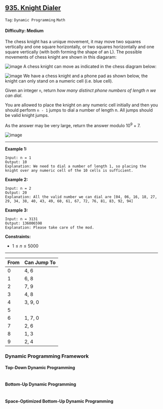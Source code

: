 ## [935. Knight Dialer](https://leetcode.com/problems/knight-dialer)

```Tag```: ```Dynamic Programming``` ```Math```

#### Difficulty: Medium

The chess knight has a unique movement, it may move two squares vertically and one square horizontally, or two squares horizontally and one square vertically (with both forming the shape of an L). The possible movements of chess knight are shown in this diagaram:

![image](https://assets.leetcode.com/uploads/2020/08/18/chess.jpg)
A chess knight can move as indicated in the chess diagram below:

![image](https://assets.leetcode.com/uploads/2020/08/18/phone.jpg)
We have a chess knight and a phone pad as shown below, the knight can only stand on a numeric cell (i.e. blue cell).

Given an integer ```n```, return _how many distinct phone numbers of length n we can dial_.

You are allowed to place the knight on any numeric cell initially and then you should perform ```n - 1``` jumps to dial a number of length n. All jumps should be valid knight jumps.

As the answer may be very large, return the answer modulo $10^9 + 7$.

![image](https://github.com/quananhle/Python/assets/35042430/7db2bb48-fece-4bde-9505-58f10140b019)

---

__Example 1:__
```
Input: n = 1
Output: 10
Explanation: We need to dial a number of length 1, so placing the knight over any numeric cell of the 10 cells is sufficient.
```

__Example 2:__
```
Input: n = 2
Output: 20
Explanation: All the valid number we can dial are [04, 06, 16, 18, 27, 29, 34, 38, 40, 43, 49, 60, 61, 67, 72, 76, 81, 83, 92, 94]
```

__Example 3:__
```
Input: n = 3131
Output: 136006598
Explanation: Please take care of the mod.
```

__Constraints:__

- $1 \le n \le 5000$

---

|From|	Can Jump To|
|--|--|
|0	|4, 6|
|1	|6, 8|
|2	|7, 9|
|3	|4, 8|
|4	|3, 9, 0|
|5	||
|6	|1, 7, 0|
|7	|2, 6|
|8	|1, 3|
|9	|2, 4|

### Dynamic Programming Framework

#### Top-Down Dynamic Programming

```Python

```

#### Bottom-Up Dynamic Programming

```Python

```

#### Space-Optimized Bottom-Up Dynamic Programming

```Python

```
